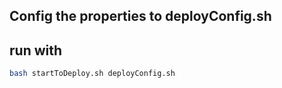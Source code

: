 ## Config the properties to deployConfig.sh
## run with
```bash
bash startToDeploy.sh deployConfig.sh
```
